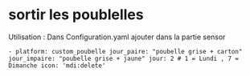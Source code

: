 # sortir les poublelles
Utilisation : 
Dans Configuration.yaml ajouter dans la partie sensor

``- platform: custom_poubelle
    jour_paire: "poubelle grise + carton"
    jour_impaire: "poubelle grise + jaune"
    jour: 2 # 1 = Lundi , 7 = Dimanche
    icon: 'mdi:delete' 
    ``
       